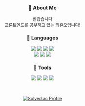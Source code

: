 <h3 align="center"> 🙋 About Me </h3>
<div align="center" >
<div> 반갑습니다 <br/>
프론트엔드를 공부하고 있는 최훈오입니다!</div>

<div align=center>
</div>
<h3 align="center"> 👊 Languages</h3>
<div align="center">
  <img
    src="https://img.shields.io/badge/HTML-E34F26?style=flat&logo=HTML5&logoColor=white"
  />
  <img
    src="https://img.shields.io/badge/CSS-1572B6?style=flat&logo=CSS3&logoColor=white"
  />
  <img
    src="https://img.shields.io/badge/JavaScript-F7DF1E?style=flat&logo=JavaScript&logoColor=white"
  />
  <img
    src="https://img.shields.io/badge/Python-3776AB?style=flat&logo=Python&logoColor=white"
  />
</div>
<div align="center">
  <img
    src="https://img.shields.io/badge/C-A8B9CC?style=flat&logo=C&logoColor=white"
  />
  <img
    src="https://img.shields.io/badge/C++-00599C?style=flat&logo=C%2B%2B&logoColor=white"
  />
  <img
    src="https://img.shields.io/badge/Java-2C2255?style=flat&logo=Eclipse_IDE&logoColor=white"
  />
</div>

<h3 align="center"> 👊 Tools</h3>
<div align="center">
  <img 
  src="https://img.shields.io/badge/PyCharm-000000?style=for-the-badge&logo=PyCharm&logoColor=white"
  />
  <img 
  src="https://img.shields.io/badge/IntelliJ-123346?style=for-the-badge&logo=IntelliJ IDEA&logoColor=white"
  />
  <img 
  src="https://img.shields.io/badge/CLion-148392?style=for-the-badge&logo=CLion&logoColor=white"
  />
  <img 
  src="https://img.shields.io/badge/Visual Studio Code-007ACC?style=for-the-badge&logo=Visual Studio Code&logoColor=white"
  />
</div>

<br>
<br>


  [![Solved.ac Profile](http://mazassumnida.wtf/api/v2/generate_badge?boj=gnsdh8616)](https://solved.ac/gnsdh8616/)
  


